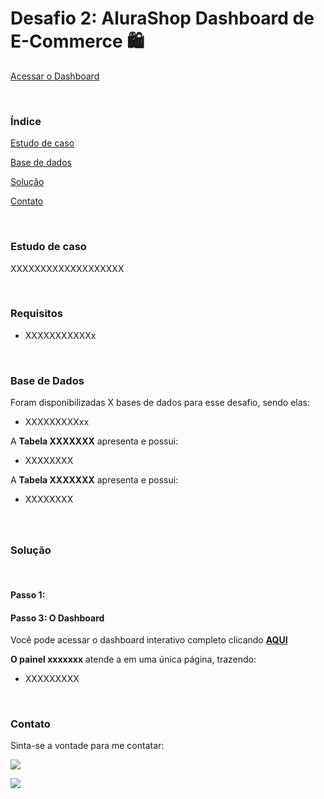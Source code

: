 # Desafio 2: AluraShop Dashboard de E-Commerce 🛍️

[Acessar o Dashboard]()


<br>

### Índice

[Estudo de caso](#businesscase)

[Base de dados](#database)

[Solução](#solution)

[Contato](#contact)


<br>
<a name="businesscase"/>

### Estudo de caso

XXXXXXXXXXXXXXXXXXX


<br>

### Requisitos

<ul>
  <li>XXXXXXXXXXXx</li>
</ul>



<br>
<a name="database"/>

### Base de Dados

Foram disponibilizadas X bases de dados para esse desafio, sendo elas:

<ul>
    <li>XXXXXXXXXxx</li>
</ul>





A <b>Tabela XXXXXXX</b> apresenta e possui:

<ul>
    <li>XXXXXXXX</li>
</ul>





A <b>Tabela XXXXXXX</b> apresenta e possui:

<ul>
    <li>XXXXXXXX</li>
</ul>





### 

<a name="solution"/>

<br>

### Solução

<br>

#### Passo 1: 

#### Passo 3: O Dashboard

Você pode acessar o dashboard interativo completo clicando <b> [AQUI]()</b>



<b>O painel xxxxxxx</b> atende a em uma única página, trazendo:

<ul>
    <li>XXXXXXXXX</li>
</ul>



<br>

<a name="contact"/>

### Contato

Sinta-se a vontade para me contatar:

[<img src="https://img.shields.io/badge/linkedin-%230077B5.svg?&style=for-the-badge&logo=linkedin&logoColor=white" />](https://www.linkedin.com/in/alysterfernandes/)

[<img src="https://img.shields.io/badge/medium-%2312100E.svg?&style=for-the-badge&logo=medium&logoColor=white" />](https://medium.com/@alyster)
